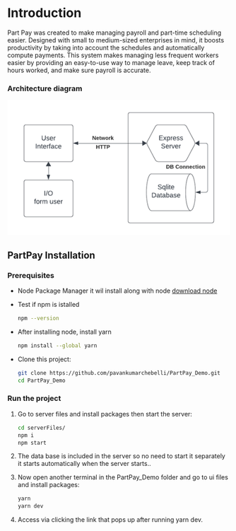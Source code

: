 # Introduction

Part Pay was created to make managing payroll and part-time scheduling easier. Designed with small to medium-sized enterprises in mind, it boosts productivity by taking into account the schedules and automatically compute payments. This system makes managing less frequent workers easier by providing an easy-to-use way to manage leave, keep track of hours worked, and make sure payroll is accurate.

### Architecture diagram

![Architecture](architecture.png)

## PartPay Installation

### Prerequisites

- Node Package Manager it wil install along with node [download node](https://nodejs.org/en/download)
- Test if npm is istalled
  ```bash
  npm --version
  ```
- After installing node, install yarn
  ```bash
  npm install --global yarn
  ```
- Clone this project:

  ```bash
  git clone https://github.com/pavankumarchebelli/PartPay_Demo.git
  cd PartPay_Demo
  ```

### Run the project

1. Go to server files and install packages then start the server:
   ```bash
   cd serverFiles/
   npm i
   npm start
   ```
2. The data base is included in the server so no need to start it separately it starts automatically when the server starts..

3. Now open another terminal in the PartPay_Demo folder and go to ui files and install packages:
   ```bash
   yarn
   yarn dev
   ```
4. Access via clicking the link that pops up after running yarn dev.
